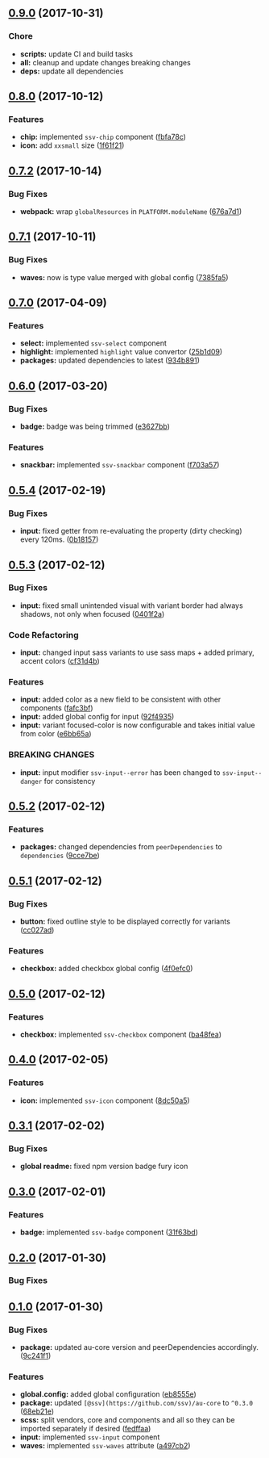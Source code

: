 
## [0.9.0](https://github.com/sketch7/ssv-au-ui/compare/0.8.0...0.9.0) (2017-10-31)

### Chore
* **scripts:** update CI and build tasks
* **all:** cleanup and update changes breaking changes
* **deps:** update all dependencies


## [0.8.0](https://github.com/sketch7/ssv-au-ui/compare/0.7.0...0.8.0) (2017-10-12)

### Features

* **chip:** implemented `ssv-chip` component ([fbfa78c](https://github.com/sketch7/ssv-au-ui/commit/fbfa78c))
* **icon:** add `xxsmall` size ([1f61f21](https://github.com/sketch7/ssv-au-ui/commit/1f61f21))


## [0.7.2](https://github.com/sketch7/ssv-au-ui/compare/0.7.0...0.7.2) (2017-10-14)

### Bug Fixes

* **webpack:** wrap `globalResources` in `PLATFORM.moduleName` ([676a7d1](https://github.com/sketch7/ssv-au-ui/commit/676a7d1))


## [0.7.1](https://github.com/sketch7/ssv-au-ui/compare/0.7.0...0.7.1) (2017-10-11)

### Bug Fixes

* **waves:** now is type value merged with global config ([7385fa5](https://github.com/sketch7/ssv-au-ui/commit/7385fa5))


## [0.7.0](https://github.com/sketch7/ssv-au-ui/compare/0.6.0...v0.7.0) (2017-04-09)

### Features

* **select:** implemented `ssv-select` component
* **highlight:** implemented `highlight` value convertor ([25b1d09](https://github.com/sketch7/ssv-au-ui/commit/25b1d09))
* **packages:** updated dependencies to latest ([934b891](https://github.com/sketch7/ssv-au-ui/commit/934b891))


## [0.6.0](https://github.com/sketch7/ssv-au-ui/compare/0.5.4...0.6.0) (2017-03-20)

### Bug Fixes

* **badge:** badge was being trimmed ([e3627bb](https://github.com/sketch7/ssv-au-ui/commit/e3627bb))


### Features

* **snackbar:** implemented `ssv-snackbar` component ([f703a57](https://github.com/sketch7/ssv-au-ui/commit/f703a57))


## [0.5.4](https://github.com/sketch7/ssv-au-ui/compare/0.5.3...0.5.4) (2017-02-19)

### Bug Fixes

* **input:** fixed getter from re-evaluating the property (dirty checking) every 120ms. ([0b18157](https://github.com/sketch7/ssv-au-ui/commit/0b18157))


## [0.5.3](https://github.com/sketch7/ssv-au-ui/compare/0.5.2...0.5.3) (2017-02-12)

### Bug Fixes

* **input:** fixed small unintended visual with variant border had always shadows, not only when focused ([0401f2a](https://github.com/sketch7/ssv-au-ui/commit/0401f2a))


### Code Refactoring

* **input:** changed input sass variants to use sass maps + added primary, accent colors ([cf31d4b](https://github.com/sketch7/ssv-au-ui/commit/cf31d4b))


### Features

* **input:** added color as a new field to be consistent with other components ([fafc3bf](https://github.com/sketch7/ssv-au-ui/commit/fafc3bf))
* **input:** added global config for input ([92f4935](https://github.com/sketch7/ssv-au-ui/commit/92f4935))
* **input:** variant focused-color is now configurable and takes initial value from color ([e6bb65a](https://github.com/sketch7/ssv-au-ui/commit/e6bb65a))


### BREAKING CHANGES

* **input:** input modifier `ssv-input--error` has been changed to `ssv-input--danger` for consistency


## [0.5.2](https://github.com/sketch7/ssv-au-ui/compare/0.5.1...0.5.2) (2017-02-12)

### Features

* **packages:** changed dependencies from `peerDependencies` to `dependencies` ([9cce7be](https://github.com/sketch7/ssv-au-ui/commit/9cce7be))


## [0.5.1](https://github.com/sketch7/ssv-au-ui/compare/0.5.0...0.5.1) (2017-02-12)

### Bug Fixes

* **button:** fixed outline style to be displayed correctly for variants ([cc027ad](https://github.com/sketch7/ssv-au-ui/commit/cc027ad))


### Features

* **checkbox:** added checkbox global config ([4f0efc0](https://github.com/sketch7/ssv-au-ui/commit/4f0efc0))


## [0.5.0](https://github.com/sketch7/ssv-au-ui/compare/0.4.0...0.5.0) (2017-02-12)

### Features

* **checkbox:** implemented `ssv-checkbox` component ([ba48fea](https://github.com/sketch7/ssv-au-ui/commit/ba48fea))


## [0.4.0](https://github.com/sketch7/ssv-au-ui/compare/0.3.1...0.4.0) (2017-02-05)

### Features

* **icon:** implemented `ssv-icon` component ([8dc50a5](https://github.com/sketch7/ssv-au-ui/commit/8dc50a5))


## [0.3.1](https://github.com/sketch7/ssv-au-ui/compare/0.3.0...0.3.1) (2017-02-02)

### Bug Fixes

* **global readme:** fixed npm version badge fury icon


## [0.3.0](https://github.com/sketch7/ssv-au-ui/compare/0.2.0...0.3.0) (2017-02-01)

### Features

* **badge:** implemented `ssv-badge` component ([31f63bd](https://github.com/sketch7/ssv-au-ui/commit/31f63bd))


## [0.2.0](https://github.com/sketch7/ssv-au-ui/compare/0.1.0...0.2.0) (2017-01-30)

### Bug Fixes


## [0.1.0](https://github.com/sketch7/ssv-au-ui/compare/c1887ba...0.1.0) (2017-01-30)

### Bug Fixes

* **package:** updated au-core version and peerDependencies accordingly. ([9c241f1](https://github.com/sketch7/ssv-au-ui/commit/9c241f1))


### Features

* **global.config:** added global configuration ([eb8555e](https://github.com/sketch7/ssv-au-ui/commit/eb8555e))
* **package:** updated `[@ssv](https://github.com/ssv)/au-core` to `^0.3.0` ([68eb21e](https://github.com/sketch7/ssv-au-ui/commit/68eb21e))
* **scss:** split vendors, core and components and all so they can be imported separately if desired ([fedffaa](https://github.com/sketch7/ssv-au-ui/commit/fedffaa))
* **input:** implemented `ssv-input` component
* **waves:** implemented `ssv-waves` attribute ([a497cb2](https://github.com/sketch7/ssv-au-ui/commit/a497cb2))
